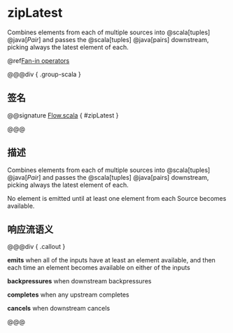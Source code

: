 # zipLatest

Combines elements from each of multiple sources into @scala[tuples] @java[*Pair*] and passes the @scala[tuples] @java[pairs] downstream, picking always the latest element of each.

@ref[Fan-in operators](../index.md#fan-in-operators)

@@@div { .group-scala }

## 签名

@@signature [Flow.scala](/akka-stream/src/main/scala/akka/stream/scaladsl/Flow.scala) { #zipLatest }

@@@

## 描述

Combines elements from each of multiple sources into @scala[tuples] @java[*Pair*] and passes the @scala[tuples] @java[pairs] downstream, picking always the latest element of each.

No element is emitted until at least one element from each Source becomes available.
 
## 响应流语义

@@@div { .callout }

**emits** when all of the inputs have at least an element available, and then each time an element becomes
          available on either of the inputs

**backpressures** when downstream backpressures

**completes** when any upstream completes

**cancels** when downstream cancels

@@@

